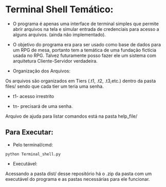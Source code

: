 # Terminal Shell Temático:

- O programa é apenas uma interface de terminal simples que permite abrir arquivos na tela e simular entrada de credenciais para acesso a alguns arquivos. (ainda não implementado).
- O objetivo do programa era para ser usado como base de dados para um RPG de mesa, portanto tem a temática de uma fundação fictícia usada no RPG. Talvez futuramente posso fazer ele um sistema com arquitetura Cliente-Servidor verdadeira.

- Organização dos Arquivos:

Os arquivos são organizados em Tiers (.t1, .t2, .t3,etc.) dentro da pasta files/ sendo que cada tier um teria uma senha.

- t1- acesso irrestrito

- tn- precisará de uma senha.

Arquivo de ajuda para listar comandos está na pasta help_file/

## Para Executar:
- Pelo terminal/cmd:
~~~
python Terminal_shell.py
~~~
- Executável:

Acessando a pasta dist/ desse repositório há o .zip da pasta com um executável do programa e as pastas necessárias para ele funcionar.
